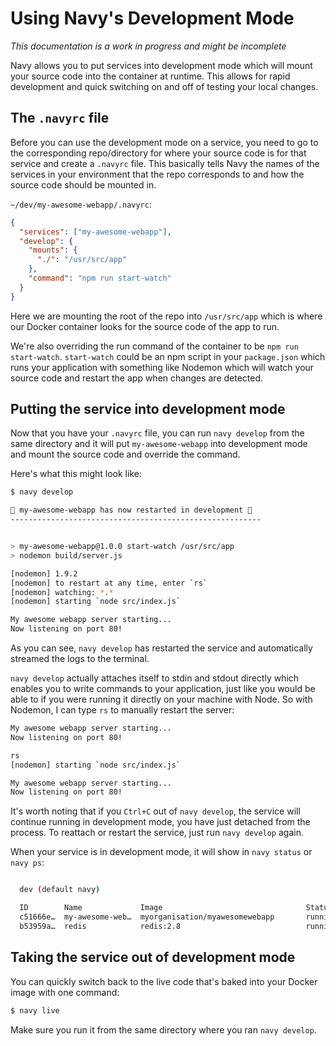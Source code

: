 Using Navy's Development Mode
=============================

*This documentation is a work in progress and might be incomplete*

Navy allows you to put services into development mode which will mount your source code into the container at runtime. This allows for rapid development and quick switching on and off of testing your local changes.


## The `.navyrc` file

Before you can use the development mode on a service, you need to go to the corresponding repo/directory for where your source code is for that service and create a `.navyrc` file. This basically tells Navy the names of the services in your environment that the repo corresponds to and how the source code should be mounted in.

`~/dev/my-awesome-webapp/.navyrc`:

```json
{
  "services": ["my-awesome-webapp"],
  "develop": {
    "mounts": {
      "./": "/usr/src/app"
    },
    "command": "npm run start-watch"
  }
}
```

Here we are mounting the root of the repo into `/usr/src/app` which is where our Docker container looks for the source code of the app to run.

We're also overriding the run command of the container to be `npm run start-watch`. `start-watch` could be an npm script in your `package.json` which runs your application with something like Nodemon which will watch your source code and restart the app when changes are detected.


## Putting the service into development mode

Now that you have your `.navyrc` file, you can run `navy develop` from the same directory and it will put `my-awesome-webapp` into development mode and mount the source code and override the command.

Here's what this might look like:

```sh
$ navy develop

🚧 my-awesome-webapp has now restarted in development 🚧
--------------------------------------------------------


> my-awesome-webapp@1.0.0 start-watch /usr/src/app
> nodemon build/server.js

[nodemon] 1.9.2
[nodemon] to restart at any time, enter `rs`
[nodemon] watching: *.*
[nodemon] starting `node src/index.js`

My awesome webapp server starting...
Now listening on port 80!
```

As you can see, `navy develop` has restarted the service and automatically streamed the logs to the terminal.

`navy develop` actually attaches itself to stdin and stdout directly which enables you to write commands to your application, just like you would be able to if you were running it directly on your machine with Node. So with Nodemon, I can type `rs` to manually restart the server:

```sh
My awesome webapp server starting...
Now listening on port 80!

rs
[nodemon] starting `node src/index.js`

My awesome webapp server starting...
Now listening on port 80!
```

It's worth noting that if you `Ctrl+C` out of `navy develop`, the service will continue running in development mode, you have just detached from the process. To reattach or restart the service, just run `navy develop` again.

When your service is in development mode, it will show in `navy status` or `navy ps`:

```sh

  dev (default navy)

  ID        Name             Image                                Status
  c51666e…  my-awesome-web…  myorganisation/myawesomewebapp       running (development)
  b53959a…  redis            redis:2.8                            running

```


## Taking the service out of development mode

You can quickly switch back to the live code that's baked into your Docker image with one command:

```sh
$ navy live
```

Make sure you run it from the same directory where you ran `navy develop`.

